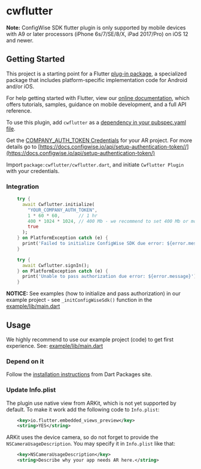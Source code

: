 # cwflutter

**Note:** ConfigWise SDK flutter plugin is only supported by mobile devices with A9 or later processors 
(iPhone 6s/7/SE/8/X, iPad 2017/Pro) on iOS 12 and newer.

## Getting Started

This project is a starting point for a Flutter
[plug-in package](https://flutter.dev/developing-packages/),
a specialized package that includes platform-specific implementation code for
Android and/or iOS.

For help getting started with Flutter, view our 
[online documentation](https://flutter.dev/docs), which offers tutorials, 
samples, guidance on mobile development, and a full API reference.

To use this plugin, add `cwflutter` as a [dependency in your pubspec.yaml file](https://flutter.io/platform-plugins/).

Get the [COMPANY_AUTH_TOKEN Credentials](https://manage.configwise.io) for your AR project. For more details go to [https://docs.configwise.io/api/setup-authentication-token//](https://docs.configwise.io/api/setup-authentication-token/)

Import `package:cwflutter/cwflutter.dart`, and initiate `Cwflutter Plugin` with your credentials.

### Integration

```dart
    try {
      await Cwflutter.initialize(
        "YOUR_COMPANY_AUTH_TOKEN",
        1 * 60 * 60,       // 1 hr
        400 * 1024 * 1024, // 400 Mb - we recommend to set 400 Mb or more for androidLowMemoryThreshold
        true
      );
    } on PlatformException catch (e) {
      print('Failed to initialize ConfigWise SDK due error: ${error.message}');
    }

    try {
      await Cwflutter.signIn();
    } on PlatformException catch (e) {
      print('Unable to pass authorization due error: ${error.message}');
    }
```

**NOTICE:** See examples (how to initialize and pass authorization) in our example project - see `_initConfigWiseSdk()` function in the 
[example/lib/main.dart](example/lib/main.dart)  

## Usage

We highly recommend to use our example project (code) to get first experience.
See: [example/lib/main.dart](example/lib/main.dart)

### Depend on it

Follow the [installation instructions](https://pub.dartlang.org/packages/cwflutter#-installing-tab-) from Dart Packages site.

### Update Info.plist

The plugin use native view from ARKit, which is not yet supported by default. To make it work add the following code to `Info.plist`:
```xml
    <key>io.flutter.embedded_views_preview</key>
    <string>YES</string>
```
ARKit uses the device camera, so do not forget to provide the `NSCameraUsageDescription`. You may specify it in `Info.plist` like that:
```xml
    <key>NSCameraUsageDescription</key>
    <string>Describe why your app needs AR here.</string>
``` 
